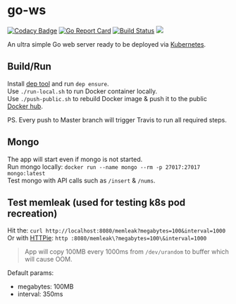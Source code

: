 # go-ws

[![Codacy Badge](https://api.codacy.com/project/badge/Grade/3e4a3a4a337c4da5b7b2ccd5b144b47f)](https://app.codacy.com/app/Aracki/go-ws?utm_source=github.com&utm_medium=referral&utm_content=Aracki/go-ws&utm_campaign=Badge_Grade_Dashboard)
[![Go Report Card](https://goreportcard.com/badge/github.com/aracki/go-ws)](https://goreportcard.com/report/github.com/aracki/go-ws)
[![Build Status](https://travis-ci.org/Aracki/go-ws.svg?branch=master)](https://travis-ci.org/Aracki/go-ws)
[![](https://images.microbadger.com/badges/image/aracki/go-web-server.svg)](https://microbadger.com/images/aracki/go-web-server "Get your own image badge on microbadger.com")

An ultra simple Go web server ready to be deployed via [Kubernetes](go-ws.yaml).

## Build/Run
Install [dep tool](https://github.com/golang/dep#installation) and run `dep ensure`.<br>
Use `./run-local.sh` to run Docker container locally.<br>
Use `./push-public.sh` to rebuild Docker image & push it to the public [Docker hub](https://hub.docker.com/r/aracki/).

PS. Every push to Master branch will trigger Travis to run all required steps.

## Mongo 

The app will start even if mongo is not started.<br>
Run mongo locally: `docker run --name mongo --rm -p 27017:27017 mongo:latest`<br>
Test mongo with API calls such as `/insert` & `/nums`.

## Test memleak (used for testing k8s pod recreation)

Hit the: `curl http://localhost:8080/memleak?megabytes=100&interval=1000`<br>
Or with [HTTPie](https://httpie.org/): `http :8080/memleak\?megabytes=100\&interval=1000`<br>

> App will copy 100MB every 1000ms from `/dev/urandom` to buffer which will cause OOM.

Default params: 
*  megabytes: 100MB
*  interval: 350ms
